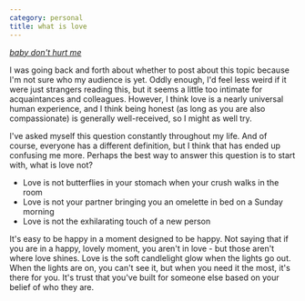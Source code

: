 ```yaml
---
category: personal
title: what is love
---
```


[_baby don't hurt me_](https://www.youtube.com/watch?v=HEXWRTEbj1I)

I was going back and forth about whether to post about this topic because I'm not sure who my audience is yet. Oddly enough, I'd feel less weird if it were just strangers reading this, but it seems a little too intimate for acquaintances and colleagues. However, I think love is a nearly universal human experience, and I think being honest (as long as you are also compassionate) is generally well-received, so I might as well try.

I've asked myself this question constantly throughout my life. And of course, everyone has a different definition, but I think that has ended up confusing me more. Perhaps the best way to answer this question is to start with, what is love not?

- Love is not butterflies in your stomach when your crush walks in the room
- Love is not your partner bringing you an omelette in bed on a Sunday morning
- Love is not the exhilarating touch of a new person

It's easy to be happy in a moment designed to be happy. Not saying that if you are in a happy, lovely moment, you aren't in love - but those aren't where love shines. Love is the soft candlelight glow when the lights go out. When the lights are on, you can't see it, but when you need it the most, it's there for you. It's trust that you've built for someone else based on your belief of who they are. 